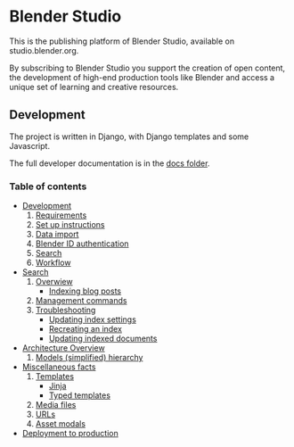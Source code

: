 # Blender Studio

This is the publishing platform of Blender Studio, available on studio.blender.org.

By subscribing to Blender Studio you support the creation of open content,
the development of high-end production tools like Blender and access a
unique set of learning and creative resources.


## Development

The project is written in Django, with Django templates and some Javascript.

The full developer documentation is in the [docs folder](docs).

### Table of contents
 - [Development](docs/development.md)
    1. [Requirements](docs/development.md#requirements)
    2. [Set up instructions](docs/development.md#set-up-instructions)
    3. [Data import](docs/development.md#data-import)
    4. [Blender ID authentication](docs/development.md#blender-id-authentication-setup)
    5. [Search](docs/development.md#search-setup)
    6. [Workflow](docs/development.md#workflow)
 - [Search](docs/search.md)
    1. [Overwiew](docs/search.md#overview)
        - [Indexing blog posts](docs/search.md#indexing-blog-posts)
    2. [Management commands](docs/search.md#management-commands)
    3. [Troubleshooting](docs/search.md#troubleshooting)
        - [Updating index settings](docs/search.md#updating-index-settings)
        - [Recreating an index](docs/search.md#recreating-an-index)
        - [Updating indexed documents](docs/search.md#updating-indexed-documents)
 - [Architecture Overview](docs/architecture.md)
    1. [Models (simplified) hierarchy](docs/architecture.md#models-simplified-hierarchy)
 - [Miscellaneous facts](docs/miscellaneous.md)
    1. [Templates](docs/miscellaneous.md#templates)
        - [Jinja](docs/miscellaneous.md#jinja)
        - [Typed templates](docs/miscellaneous.md#typed-templates)
    2. [Media files](docs/miscellaneous.md#media-files)
    3. [URLs](docs/miscellaneous.md#urls)
    4. [Asset modals](docs/miscellaneous.md#asset-modals)
 - [Deployment to production](playbooks/README.md)
